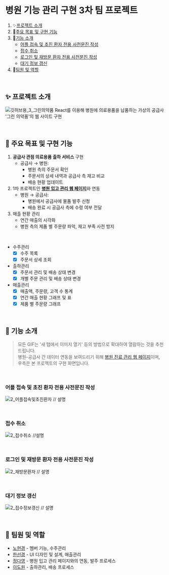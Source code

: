 # 병원 기능 관리 구현 3차 팀 프로젝트
1. ✨[프로젝트 소개](#-프로젝트-소개)
2. 📌[주요 목표 및 구현 기능](#-주요-목표-및-구현-기능)
3. 🔧[기능 소개](#-기능-소개)
   - [어플 접속 및 초진 환자 전용 사전문진 작성](#어플-접속-및-초진-환자-전용-사전문진-작성)
   - [접수 취소](#접수-취소)
   - [로그인 및 재방문 환자 전용 사전문진 작성](#로그인-및-재방문-환자-전용-사전문진-작성)
   - [대기 정보 갱신](#대기-정보-갱신)
4. 👬[팀원 및 역할](#-팀원-및-역할)

</br>

## ✨ 프로젝트 소개
![깃허브용_3_그린의약품](https://github.com/user-attachments/assets/41933feb-9977-4039-9b78-d8c7daa015f8)
React를 이용해 병원에 의료용품을 납품하는 가상의 공급사 '그린 의약품'의 웹 사이트 구현

</br>

## 📌 주요 목표 및 구현 기능
1. **공급사 관점 의료용품 출하 서비스** 구현
   - 공급사 → 병원: 
     - 병원 측의 주문서 확인
     - 주문서의 상세 내역과 공급사 측 재고 비교
     - 배송 현황 업데이트
2. 1차 프로젝트인 <u>**[병원 입고 관리 웹 페이지](https://github.com/sunkh964/Team3)**</u>와 연동
   - 병원 → 공급사:
     -  병원에서 공급사에 물품 발주 신청
     -  배송 완료 시 공급사 측에 수령 여부 전달
3. 매출 현황 관리
   - 연간 매출의 시각화
   - 병원 측의 제품 별 주문량 파악, 재고 부족 사전 방지

</br>

- 수주관리
  - [x] 수주 목록
  - [x] 주문서 상세 조회
- 출하관리
  - [x] 주문서 관리 및 배송 상태 변경
  - [x] 개별 주문 관리 및 배송 상태 변경
- 매출관리
  - [x] 매출액, 주문량, 고객 수 통계
  - [x] 연간 매출 현황 그래프 및 표
  - [x] 제품 별 주문량 그래프

<br>

## 🔧 기능 소개
> 모든 GIF는 '새 탭에서 이미지 열기' 등의 방법으로 확대하여 열람하는 것을 추천 드립니다.
> <br>
> 병원-공급사 간 데이터 연동을 보여드리기 위해
>  [병원 진료 관리 웹 페이지](https://github.com/sunkh964/Team3)이며, 우측은 본 프로젝트의 구현 화면입니다.

<br>

### 어플 접속 및 초진 환자 전용 사전문진 작성
![2_어플접속및초진환자](https://github.com/user-attachments/assets/94dd80a7-520b-4700-8607-ae04b08fc7d4)
// 설명

<br>

### 접수 취소
![2_접수취소](https://github.com/user-attachments/assets/8137cc18-a9cd-46a8-bd13-d5250a871ec2)
//설명

<br>

### 로그인 및 재방문 환자 전용 사전문진 작성
![2_재방문환자](https://github.com/user-attachments/assets/a126d1f9-700c-4d16-a981-37b47d324f06)
// 설명

<br>

### 대기 정보 갱신
![2_접수정보갱신](https://github.com/user-attachments/assets/c98901cb-a3f1-4c63-950e-69812d90422d)
// 설명

<br>

## 👬 팀원 및 역할
- [<u>노현경</u>](https://github.com/nohk1113) - 멤버 기능, 수주관리
- [<u>한선경</u>](https://github.com/sunkh964)  - UI 디자인 및 설계, 매출관리
- [<u>정다영</u>](https://github.com/da9630jj) - 병원 입고 관리 페이지와의 연동, 발주 프로세스
- [<u>이도원</u>](https://github.com/nubbp) - 출하관리, 배송 프로세스
